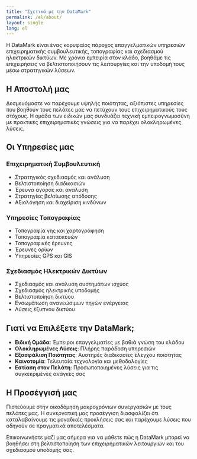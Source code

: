 ```yaml
---
title: "Σχετικά με την DataMark"
permalink: /el/about/
layout: single
lang: el
---
```

Η DataMark είναι ένας κορυφαίος πάροχος επαγγελματικών υπηρεσιών επιχειρηματικής συμβουλευτικής, τοπογραφίας και σχεδιασμού ηλεκτρικών δικτύων. Με χρόνια εμπειρία στον κλάδο, βοηθάμε τις επιχειρήσεις να βελτιστοποιήσουν τις λειτουργίες και την υποδομή τους μέσω στρατηγικών λύσεων.

## Η Αποστολή μας

Δεσμευόμαστε να παρέχουμε υψηλής ποιότητας, αξιόπιστες υπηρεσίες που βοηθούν τους πελάτες μας να πετύχουν τους επιχειρηματικούς τους στόχους. Η ομάδα των ειδικών μας συνδυάζει τεχνική εμπειρογνωμοσύνη με πρακτικές επιχειρηματικές γνώσεις για να παρέχει ολοκληρωμένες λύσεις.

## Οι Υπηρεσίες μας

### Επιχειρηματική Συμβουλευτική
- Στρατηγικός σχεδιασμός και ανάλυση
- Βελτιστοποίηση διαδικασιών
- Έρευνα αγοράς και ανάλυση
- Στρατηγίες βελτίωσης απόδοσης
- Αξιολόγηση και διαχείριση κινδύνων

### Υπηρεσίες Τοπογραφίας
- Τοπογραφία γης και χαρτογράφηση
- Τοπογραφία κατασκευών
- Τοπογραφικές έρευνες
- Έρευνες ορίων
- Υπηρεσίες GPS και GIS

### Σχεδιασμός Ηλεκτρικών Δικτύων
- Σχεδιασμός και ανάλυση συστημάτων ισχύος
- Σχεδιασμός ηλεκτρικής υποδομής
- Βελτιστοποίηση δικτύου
- Ενσωμάτωση ανανεώσιμων πηγών ενέργειας
- Λύσεις έξυπνου δικτύου

## Γιατί να Επιλέξετε την DataMark;

- **Ειδική Ομάδα**: Έμπειροι επαγγελματίες με βαθιά γνώση του κλάδου
- **Ολοκληρωμένες Λύσεις**: Πλήρης παράδοση υπηρεσιών
- **Εξασφάλιση Ποιότητας**: Αυστηρές διαδικασίες έλεγχου ποιότητας
- **Καινοτομία**: Τελευταία τεχνολογία και μεθοδολογίες
- **Εστίαση στον Πελάτη**: Προσωποποιημένες λύσεις για τις συγκεκριμένες ανάγκες σας

## Η Προσέγγισή μας

Πιστεύουμε στην οικοδόμηση μακροχρόνιων συνεργασιών με τους πελάτες μας. Η συνεργατική μας προσέγγιση διασφαλίζει ότι καταλαβαίνουμε τις μοναδικές προκλήσεις σας και παρέχουμε λύσεις που οδηγούν σε πραγματικά αποτελέσματα.

Επικοινωνήστε μαζί μας σήμερα για να μάθετε πώς η DataMark μπορεί να βοηθήσει στη βελτιστοποίηση των επιχειρηματικών λειτουργιών και του σχεδιασμού υποδομής σας. 